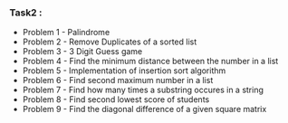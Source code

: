 ### Task2 :
- Problem 1 - Palindrome
- Problem 2 - Remove Duplicates of a sorted list
- Problem 3 - 3 Digit Guess game
- Problem 4 - Find the minimum distance between the number in a list
- Problem 5 - Implementation of insertion sort algorithm
- Problem 6 - Find second maximum number in a list
- Problem 7 - Find how many times a substring occures in a string
- Problem 8 - Find second lowest score of students
- Problem 9 - Find the diagonal difference of a given square matrix